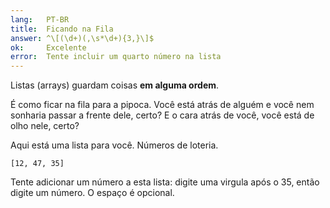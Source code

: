 ```yaml
---
lang:   PT-BR
title:  Ficando na Fila
answer: ^\[(\d+)(,\s*\d+){3,}\]$
ok:     Excelente
error:  Tente incluir um quarto número na lista
---
```


Listas (arrays) guardam coisas __em alguma ordem__.

É como ficar na fila para a pipoca. Você está atrás de alguém e você nem sonharia passar a frente dele,
certo? E o cara atrás de você, você está de olho nele, certo?

Aqui está uma lista para você. Números de loteria.

    [12, 47, 35]

Tente adicionar um número a esta lista: digite uma virgula após o 35, então digite um número. O espaço é opcional.
